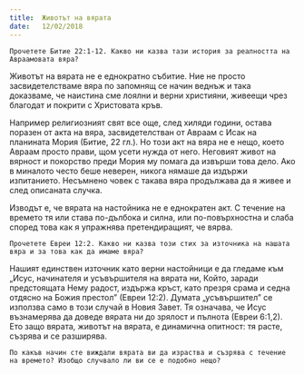 ```yaml
---
title:  Животът на вярата
date:   12/02/2018
---
```


`Прочетете Битие 22:1-12. Какво ни казва тази история за реалността на Авраамовата вяра?`

Животът на вярата не е еднократно събитие. Ние не просто засвидетелстваме вяра по запомнящ се начин веднъж и така доказваме, че наистина сме лоялни и верни християни, живеещи чрез благодат и покрити с Христовата кръв.

Например религиозният свят все още, след хиляди години, остава поразен от акта на вяра, засвидетелстван от Авраам с Исак на планината Мория (Битие, 22 гл.). Но този акт на вяра не е нещо, което Авраам просто прави, щом усети нужда от него. Неговият живот на вярност и покорство преди Мория му помага да извърши това дело. Ако в миналото често беше неверен, никога нямаше да издържи изпитанието. Несъмнено човек с такава вяра продължава да я живее и след описаната случка.

Изводът е, че вярата на настойника не е еднократен акт. С течение на времето тя или става по-дълбока и силна, или по-повърхностна и слаба според това как я упражнява претендиращият, че вярва.

`Прочетете Евреи 12:2. Какво ни казва този стих за източника на нашата вяра и за това как да имаме вяра?`

Нашият единствен източник като верни настойници е да гледаме към „Исус, начинателя и усъвършителя на вярата ни, Който, заради предстоящата Нему радост, издържа кръст, като презря срама и седна отдясно на Божия престол” (Евреи 12:2). Думата „усъвършител” се използва само в този случай в Новия Завет. Тя означава, че Исус възнамерява да доведе вярата ни до зрялост и пълнота (Евреи 6:1,2). Ето защо вярата, животът на вярата, е динамична опитност: тя расте, съзрява и се разширява.

`По какъв начин сте виждали вярата ви да израства и съзрява с течение на времето? Изобщо случвало ли ви се е подобно нещо?`